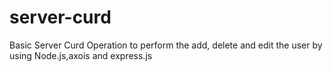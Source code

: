 # server-curd 
Basic Server Curd Operation to  perform the add, delete and edit the user by using Node.js,axois and express.js
